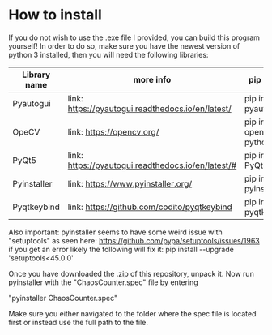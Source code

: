 # How to install
If you do not wish to use the .exe file I provided, you can build this program yourself! 
In order to do so, make sure you have the newest version of python 3 installed, then you will need the following libraries:

Library name | more info | pip install
------------ | ------------ | ------------
Pyautogui|link: https://pyautogui.readthedocs.io/en/latest/|pip install pyautogui
OpeCV|link: https://opencv.org/|pip install opencv-python
PyQt5|link: https://pyautogui.readthedocs.io/en/latest/#|pip install PyQt5
Pyinstaller|link: https://www.pyinstaller.org/|pip install pyinstaller
Pyqtkeybind|link: https://github.com/codito/pyqtkeybind|pip install pyqtkeybind

Also important: pyinstaller seems to have some weird issue with "setuptools" as seen here: https://github.com/pypa/setuptools/issues/1963
if you get an error likely the following will fix it: pip install --upgrade 'setuptools<45.0.0'

Once you have downloaded the .zip of this repository, unpack it. Now run pyinstaller with the "ChaosCounter.spec" file by entering 

"pyinstaller ChaosCounter.spec"

Make sure you either navigated to the folder where the spec file is located first or instead use the full path to the file.
